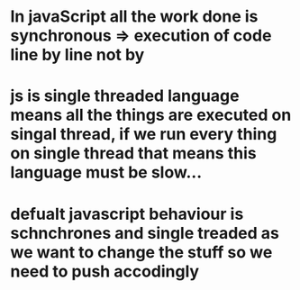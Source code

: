<!-- here we talk all about Async code  -->

# In javaScript all the work done is synchronous => execution of code line by line not by 


# js is single threaded language means all the things are executed on singal thread, if we run every thing on single thread that means this language must be slow...

# defualt javascript behaviour is schnchrones and single treaded as we want to change the stuff so we need to push accodingly